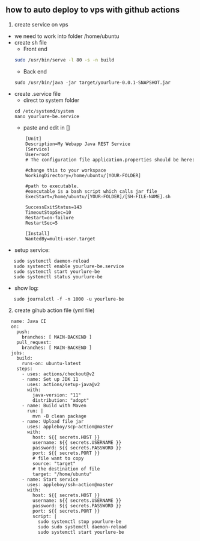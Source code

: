 ## how to auto deploy to vps with github actions

1. create service on vps
- we need to work into folder /home/ubuntu
- create sh file
  + Front end
  ```sh
  sudo /usr/bin/serve -l 80 -s -n build
  ```
  + Back end
  ```
  sudo /usr/bin/java -jar target/yourlure-0.0.1-SNAPSHOT.jar
  ```
- create .service file
  + direct to system folder
  ```
  cd /etc/systemd/system
  nano yourlure-be.service
  ```
  + paste and edit in []
  ```
      [Unit]
      Description=My Webapp Java REST Service
      [Service]
      User=root
      # The configuration file application.properties should be here:

      #change this to your workspace
      WorkingDirectory=/home/ubuntu/[YOUR-FOLDER]

      #path to executable. 
      #executable is a bash script which calls jar file
      ExecStart=/home/ubuntu/[YOUR-FOLDER]/[SH-FILE-NAME].sh

      SuccessExitStatus=143
      TimeoutStopSec=10
      Restart=on-failure
      RestartSec=5

      [Install]
      WantedBy=multi-user.target
  ```
- setup service:
 ```
    sudo systemctl daemon-reload
    sudo systemctl enable yourlure-be.service
    sudo systemctl start yourlure-be
    sudo systemctl status yourlure-be
 ```
    
 - show log:
 ```
    sudo journalctl -f -n 1000 -u yourlure-be
 ```

2. create gihub action file (yml file)
```
  name: Java CI
  on:
    push:
      branches: [ MAIN-BACKEND ]
    pull_request:
      branches: [ MAIN-BACKEND ]
  jobs:
    build:
      runs-on: ubuntu-latest
    steps:
      - uses: actions/checkout@v2
      - name: Set up JDK 11
        uses: actions/setup-java@v2
        with:
          java-version: "11"
          distribution: "adopt"
      - name: Build with Maven
        run: |
          mvn -B clean package
      - name: Upload file jar
        uses: appleboy/scp-action@master
        with:
          host: ${{ secrets.HOST }}
          username: ${{ secrets.USERNAME }}
          password: ${{ secrets.PASSWORD }}
          port: ${{ secrets.PORT }}
          # file want to copy
          source: "target"
          # the destination of file
          target: "/home/ubuntu"
      - name: Start service
        uses: appleboy/ssh-action@master
        with:
          host: ${{ secrets.HOST }}
          username: ${{ secrets.USERNAME }}
          password: ${{ secrets.PASSWORD }}
          port: ${{ secrets.PORT }}
          script: |
            sudo systemctl stop yourlure-be
            sudo sudo systemctl daemon-reload
            sudo systemctl start yourlure-be
```
